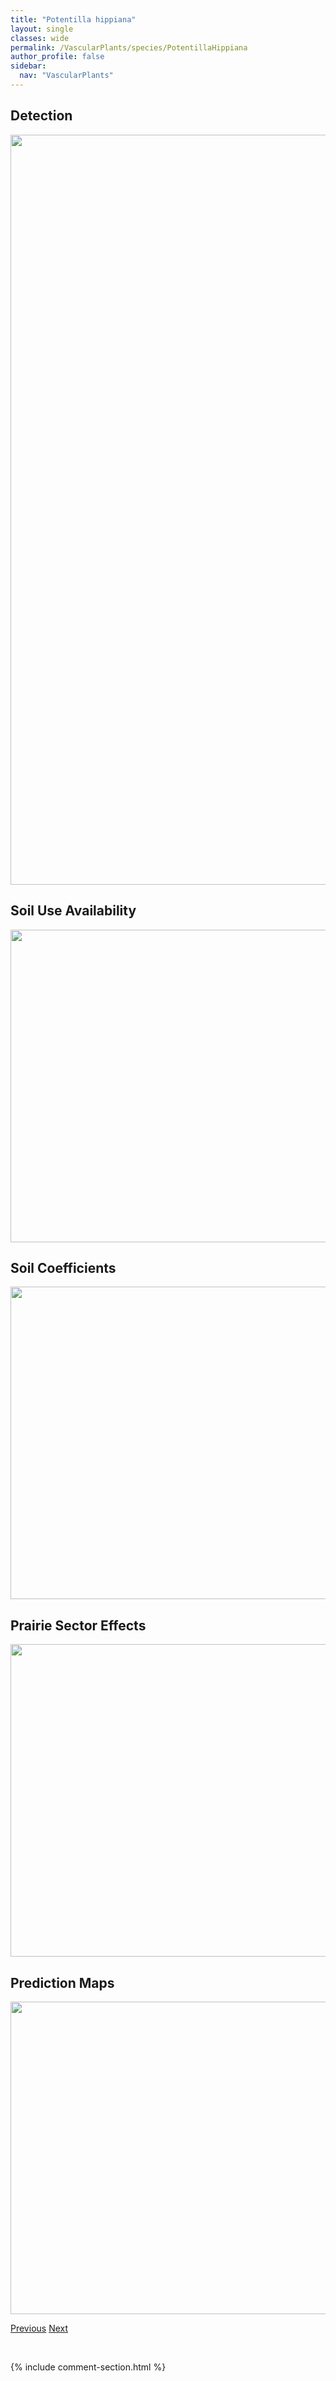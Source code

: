 ```yaml
---
title: "Potentilla hippiana"
layout: single
classes: wide
permalink: /VascularPlants/species/PotentillaHippiana
author_profile: false
sidebar:
  nav: "VascularPlants"
---
```


<h2>Detection</h2>

<a href="https://drive.google.com/uc?export=view&id=1vY-8AbvySndjXxTiL1Ey3tAl0G4baoDa">
<img src="https://drive.google.com/uc?export=view&id=1vY-8AbvySndjXxTiL1Ey3tAl0G4baoDa" height = "1200" width = "800">
</a>


<h2>Soil Use Availability</h2>

<a href="https://drive.google.com/uc?export=view&id=1R45BN_uZnN1PxLX3dEzlF1yQf0ANG10x">
<img src="https://drive.google.com/uc?export=view&id=1R45BN_uZnN1PxLX3dEzlF1yQf0ANG10x" height = "500" width = "1000">
</a>


<h2>Soil Coefficients</h2>

<a href="https://drive.google.com/uc?export=view&id=1f7QXTHMtXBfMKkHA-EAqdUyXyxqFfdyo">
<img src="https://drive.google.com/uc?export=view&id=1f7QXTHMtXBfMKkHA-EAqdUyXyxqFfdyo" height = "500" width = "1000">
</a>


<h2>Prairie Sector Effects</h2>

<a href="https://drive.google.com/uc?export=view&id=1J0EKrh_D1OXWX34F6ftzPsJni83T8YmE">
<img src="https://drive.google.com/uc?export=view&id=1J0EKrh_D1OXWX34F6ftzPsJni83T8YmE" height = "500" width = "1000">
</a>


<h2>Prediction Maps</h2>

<a href="https://drive.google.com/uc?export=view&id=1tSomzci-8JUNknBJPaBaFrdUOGTlqgdV">
<img src="https://drive.google.com/uc?export=view&id=1tSomzci-8JUNknBJPaBaFrdUOGTlqgdV" height = "500" width = "1000">
</a>


<a href="/DevelopmentWebsite/VascularPlants/species/PotentillaGracilis" class="pagination--pager" title="Potentilla gracilis">Previous</a> <a href="/DevelopmentWebsite/VascularPlants/species/PotentillaLitoralis" class="pagination--pager" title="Potentilla litoralis">Next</a>

<p>&nbsp;</p>

{% include comment-section.html %}
